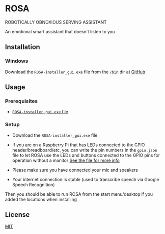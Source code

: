 
# ROSA

ROBOTICALLY OBNOXIOUS SERVING ASSISTANT

An emotional smart assistant that doesn't listen to you

## Installation

### Windows

Download the `ROSA-installer_gui.exe` file from the `/bin` dir at [GitHub](https://github.com/Cornelius-Figgle/ROSA/blob/77d66ff33b5d0245961129bde095487b5cb1216e/bin)

## Usage

### Prerequisites

- [`ROSA-installer_gui.exe` file](https://github.com/Cornelius-Figgle/ROSA/blob/77d66ff33b5d0245961129bde095487b5cb1216e/bin)

### Setup

- Download the `ROSA-installer_gui.exe` file

- If you are on a Raspberry Pi that has LEDs connected to the GPIO header/breadboard/etc, you can write the pin numbers in the `gpio.json` file to let ROSA use the LEDs and buttons connected to the GPIO pins for operation without a monitor [See the file for more info](https://github.com/Cornelius-Figgle/ROSA/blob/77d66ff33b5d0245961129bde095487b5cb1216e/gpio.json)
- Please make sure you have connected your mic and speakers
- Your internet connection is stable (used to transcribe speech via Google Speech Recognition)

Then you should be able to run ROSA from the start menu/desktop if you added the locations when installing

## License

[MIT](https://choosealicense.com/licenses/mit/)
